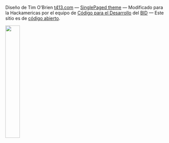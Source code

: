 Diseño de Tim O'Brien [t413.com](http://t413.com/)
&mdash;
[SinglePaged theme](https://github.com/t413/SinglePaged)
&mdash;
Modificado para la Hackamericas por el equipo de [Código para el Desarrollo](https://www.iadb.org/) del [BID](https://www.iadb.org/)
&mdash; 
Este sitio es de [código abierto]({{site.source_link}}).


<a href="https://www.iadb.org/es" title="Inicio" rel="home" class="site-logo" >
      <img src="https://raw.githubusercontent.com/EL-BID/kit-HackAmericas/gh-pages/img/BID_Spanish_Without%20descriptor_White_PNG.png" style="
    width: 30%;
">                    
    </a>

